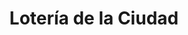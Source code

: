 ---
title: "Lotería de la Ciudad"
url: /ciudad-autonoma-de-buenos-aires/loteria-de-la-ciudad-avenida-jose-maria-moreno/
shop: Lotterie
---